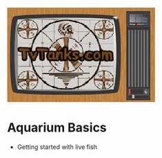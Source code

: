 ![TvTanks.com Logo](/assets/images/tvtanktv.JPG)

# Aquarium Basics

- Getting started with live fish
